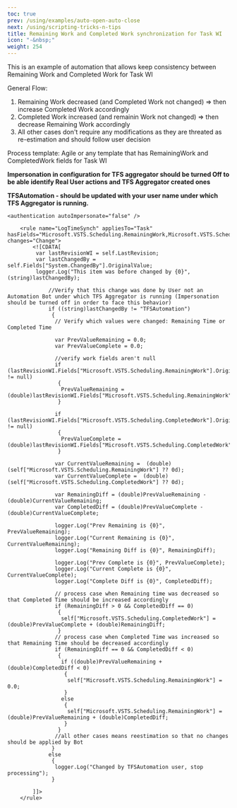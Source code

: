 ```yaml
---
toc: true
prev: /using/examples/auto-open-auto-close
next: /using/scripting-tricks-n-tips
title: Remaining Work and Completed Work synchronization for Task WI
icon: "-&nbsp;"
weight: 254
---
```


This is an example of automation that allows keep consistency between Remaining Work and Completed Work for Task WI

General Flow: 
1) Remaining Work decreased (and Completed Work not changed) => then increase Completed Work accordingly
2) Completed Work increased (and remainin Work not changed) => then decrease Remaining Work accordingly
3) All other cases don't require any modifications as they are threated as re-estimation and should follow user decision

Process template: Agile or any template that has RemainingWork and CompletedWork fields for Task WI

**Impersonation in configuration for TFS aggregator should be turned Off to be able identify Real User actions and TFS Aggregator created ones**

**TFSAutomation - should be updated with your user name under which TFS Aggregator is running.**
```
<authentication autoImpersonate="false" />
```


```
    <rule name="LogTimeSynch" appliesTo="Task" hasFields="Microsoft.VSTS.Scheduling.RemainingWork,Microsoft.VSTS.Scheduling.CompletedWork" changes="Change">
        <![CDATA[
	     var lastRevisionWI = self.LastRevision; 		
		 var lastChangedBy = self.Fields["System.ChangedBy"].OriginalValue;
		 logger.Log("This item was before changed by {0}",(string)lastChangedBy);

 			 //Verify that this change was done by User not an Automation Bot under which TFS Aggregator is running (Impersonation should be turned off in order to face this behavior)
		 	 if ((string)lastChangedBy != "TFSAutomation")
			  {  
			   // Verify which values were changed: Remaining Time or Completed Time
			   
			   var PrevValueRemaining = 0.0;
			   var PrevValueComplete = 0.0;
			   
			   //verify work fields aren't null
			   if (lastRevisionWI.Fields["Microsoft.VSTS.Scheduling.RemainingWork"].OriginalValue != null)
			    {
				 PrevValueRemaining = (double)lastRevisionWI.Fields["Microsoft.VSTS.Scheduling.RemainingWork"].OriginalValue;
				}
				
			   if (lastRevisionWI.Fields["Microsoft.VSTS.Scheduling.CompletedWork"].OriginalValue != null)
			    {
				 PrevValueComplete = (double)lastRevisionWI.Fields["Microsoft.VSTS.Scheduling.CompletedWork"].OriginalValue;
				}
					  
			   var CurrentValueRemaining =  (double)(self["Microsoft.VSTS.Scheduling.RemainingWork"] ?? 0d); 
			   var CurrentValueComplete =  (double)(self["Microsoft.VSTS.Scheduling.CompletedWork"] ?? 0d);
				  
			   var RemainingDiff = (double)PrevValueRemaining - (double)CurrentValueRemaining;
			   var CompletedDiff = (double)PrevValueComplete - (double)CurrentValueComplete;

			   logger.Log("Prev Remaining is {0}", PrevValueRemaining); 
			   logger.Log("Current Remaining is {0}", CurrentValueRemaining); 
			   logger.Log("Remaining Diff is {0}", RemainingDiff); 

			   logger.Log("Prev Complete is {0}", PrevValueComplete); 
			   logger.Log("Current Complete is {0}", CurrentValueComplete); 
			   logger.Log("Complete Diff is {0}", CompletedDiff); 
			  
			   // process case when Remaining time was decreased so that Completed Time should be increased accordingly
			   if (RemainingDiff > 0 && CompletedDiff == 0)
			    { 
				 self["Microsoft.VSTS.Scheduling.CompletedWork"] = (double)PrevValueComplete + (double)RemainingDiff;
			    }
			   // process case when Completed Time was increased so that Remaining Time should be decreased accordingly 
			   if (RemainingDiff == 0 && CompletedDiff < 0)
			    { 
				 if ((double)PrevValueRemaining + (double)CompletedDiff < 0)
				  {
				   self["Microsoft.VSTS.Scheduling.RemainingWork"] = 0.0;
				  }
				 else
				  {
				   self["Microsoft.VSTS.Scheduling.RemainingWork"] = (double)PrevValueRemaining + (double)CompletedDiff;
				  }
			    }
			   //all other cases means reestimation so that no changes should be applied by Bot
		      }
		     else
		      {
			   logger.Log("Changed by TFSAutomation user, stop processing");
		      }
			
		]]>
    </rule>
 ```
